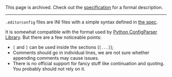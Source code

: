This page is archived. Check out the [specification](https://readthedocs.org/projects/editorconfig-specification/) for a formal description.

---

`.editorconfig` files are INI files with a simple syntax defined in [the spec](https://editorconfig-specification.readthedocs.io/en/latest/).

It is somewhat compatible with the format used by [Python ConfigParser Library](http://docs.python.org/2/library/configparser.html). But there are a few noticeable points:

- `[` and `]` can be used inside the sections (`[...]`);
- Comments should go in individual lines, we are not sure whether appending comments may cause issues.
- There is no official support for fancy stuff like continuation and quoting. You probably should not rely on it.